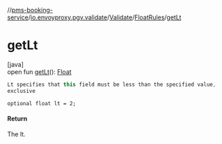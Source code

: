 //[pms-booking-service](../../../../index.md)/[io.envoyproxy.pgv.validate](../../index.md)/[Validate](../index.md)/[FloatRules](index.md)/[getLt](get-lt.md)

# getLt

[java]\
open fun [getLt](get-lt.md)(): [Float](https://kotlinlang.org/api/core/kotlin-stdlib/kotlin/-float/index.html)

```kotlin
Lt specifies that this field must be less than the specified value,
exclusive

```
`optional float lt = 2;`

#### Return

The lt.